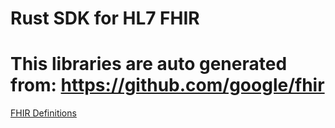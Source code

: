 # Rust SDK for HL7 FHIR

# This libraries are auto generated from: https://github.com/google/fhir

[FHIR Definitions](https://build.fhir.org/definitions.json.zip)